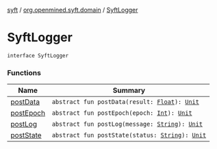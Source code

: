 [syft](../../index.md) / [org.openmined.syft.domain](../index.md) / [SyftLogger](./index.md)

# SyftLogger

`interface SyftLogger`

### Functions

| Name | Summary |
|---|---|
| [postData](post-data.md) | `abstract fun postData(result: `[`Float`](https://kotlinlang.org/api/latest/jvm/stdlib/kotlin/-float/index.html)`): `[`Unit`](https://kotlinlang.org/api/latest/jvm/stdlib/kotlin/-unit/index.html) |
| [postEpoch](post-epoch.md) | `abstract fun postEpoch(epoch: `[`Int`](https://kotlinlang.org/api/latest/jvm/stdlib/kotlin/-int/index.html)`): `[`Unit`](https://kotlinlang.org/api/latest/jvm/stdlib/kotlin/-unit/index.html) |
| [postLog](post-log.md) | `abstract fun postLog(message: `[`String`](https://kotlinlang.org/api/latest/jvm/stdlib/kotlin/-string/index.html)`): `[`Unit`](https://kotlinlang.org/api/latest/jvm/stdlib/kotlin/-unit/index.html) |
| [postState](post-state.md) | `abstract fun postState(status: `[`String`](https://kotlinlang.org/api/latest/jvm/stdlib/kotlin/-string/index.html)`): `[`Unit`](https://kotlinlang.org/api/latest/jvm/stdlib/kotlin/-unit/index.html) |

